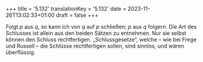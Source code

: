 +++
title = '5.132'
translationKey = '5.132'
date = 2023-11-26T13:02:33+01:00
draft = false
+++

Folgt <span class="mathmode"><var>p</var></span> aus <span class="mathmode"><var>q</var></span>, so kann ich von <span class="mathmode"><var>q</var></span> auf <span class="mathmode"><var>p</var></span> schließen; <span class="mathmode"><var>p</var></span> aus <span class="mathmode"><var>q</var></span> folgern.
Die Art des Schlusses ist allein aus den beiden Sätzen zu entnehmen.
Nur sie selbst können den Schluss rechtfertigen.
„Schlussgesetze“, welche – wie bei Frege und Russell – die Schlüsse rechtfertigen sollen, sind sinnlos, und wären überflüssig.
